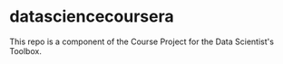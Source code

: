 # datasciencecoursera
This repo is a component of the Course Project for the Data Scientist's Toolbox.
